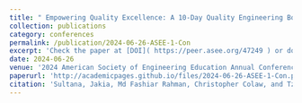 ```yaml
---
title: " Empowering Quality Excellence: A 10-Day Quality Engineering Boot Camp for Accelerated Learning"
collection: publications
category: conferences
permalink: /publication/2024-06-26-ASEE-1-Con
excerpt: 'Check the paper at [DOI]( https://peer.asee.org/47249 ) or download from below.'
date: 2024-06-26
venue: '2024 American Society of Engineering Education Annual Conference and Exposition'
paperurl: 'http://academicpages.github.io/files/2024-06-26-ASEE-1-Con.pdf'
citation: 'Sultana, Jakia, Md Fashiar Rahman, Christopher Colaw, and Tzu-liang Bill Tseng. "Empowering Quality Excellence: A 10-Day Quality Engineering Boot Camp for Accelerated Learning." In 2024 ASEE Annual Conference & Exposition. 2024.'
---
```


